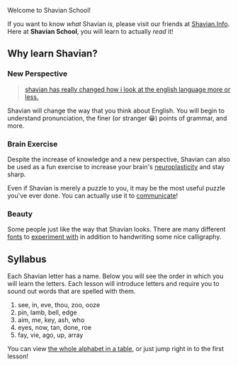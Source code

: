 Welcome to Shavian School!

If you want to know *what* Shavian *is*, please visit our friends at [Shavian.Info](https://shavian.info). Here at **Shavian School**, you will learn to actually *read* it!

## Why learn Shavian?

### New Perspective

> [shavian has really changed how i look at the english language more or less.](https://vanilla-shavian.neocities.org/index.html)

Shavian will change the way that you think about English. You will begin to understand pronunciation, the finer (or stranger 😁) points of grammar, and more.

### Brain Exercise

Despite the increase of knowledge and a new perspective, Shavian can also be used as a fun  exercise to increase your brain's [neuroplasticity](https://en.wikipedia.org/wiki/Neuroplasticity) and stay sharp.

Even if Shavian is merely a puzzle to you, it may be the most useful puzzle you've ever done. You can actually use it to [communicate](https://discord.com/invite/Abk2Yyh)!

### Beauty

Some people just like the way that Shavian looks. There are many different [fonts](https://www.shavian.info/shavian_fonts/) to [experiment with](https://www.instagram.com/explore/tags/shavian/) in addition to handwriting some nice calligraphy.

## Syllabus

Each Shavian letter has a name. Below you will see the order in which you will learn the letters. Each lesson will introduce letters and require you to sound out words that are spelled with them.

1. see, in, eve, thou, zoo, ooze
2. pin, lamb, bell, edge
3. aim, me, key, ash, who
4. eyes, now, tan, done, roe
5. fay, vie, ago, up, array

You can view [the whole alphabet in a table](table.html), or just jump right in to the first lesson!

